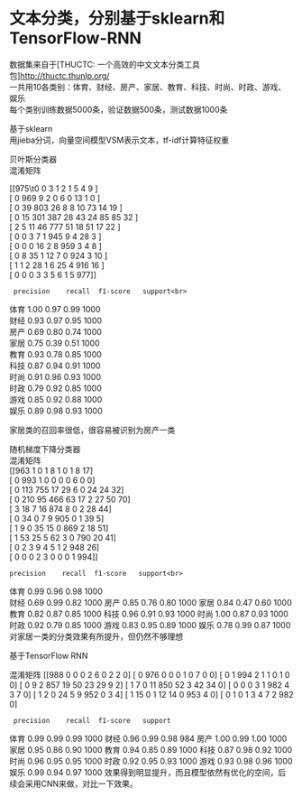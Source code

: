 # 文本分类，分别基于sklearn和TensorFlow-RNN
数据集来自于[THUCTC: 一个高效的中文文本分类工具包]http://thuctc.thunlp.org/<br>
一共用10各类别：体育、财经、房产、家居、教育、科技、时尚、时政、游戏、娱乐<br>
每个类别训练数据5000条，验证数据500条，测试数据1000条<br>

基于sklearn<br>
用jieba分词，向量空间模型VSM表示文本，tf-idf计算特征权重<br>

贝叶斯分类器<br>
混淆矩阵<br>

[[975\t0     0     3     1    2      1     5     4     9  ]<br>
 [  0   969   9     2     0    6      0    13    1     0  ]<br>
 [  0    39  803  26    8    8     10   73   14   19 ]<br>
 [  0    15  301 387  28   43   24   85   85   32 ]<br>
 [  2     5    11   46  777  51   18   51   17   22 ]<br>
 [  0     0     3     7     1   945   9     4    28    3  ]<br>
 [  0     0     0    16    2     8   959   3     4     8  ]<br>
 [  0     8    35    1    12    7     0   924   3    10 ]<br>
 [  1     1     2    28    1     6    25    4   916  16 ]<br>
 [  0     0     0     3     3     5     6     1     5   977]]<br>
 
     precision    recall  f1-score   support<br>

体育       1.00      0.97      0.99      1000 <br>
财经       0.93      0.97      0.95      1000 <br>
房产       0.69      0.80      0.74      1000 <br>
家居       0.75      0.39      0.51      1000 <br>
教育       0.93      0.78      0.85      1000 <br>
科技       0.87      0.94      0.91      1000 <br>
时尚       0.91      0.96      0.93      1000 <br>
时政       0.79      0.92      0.85      1000 <br>
游戏       0.85      0.92      0.88      1000 <br>
娱乐       0.89      0.98      0.93      1000 <br>
  
  家居类的召回率很低，很容易被识别为房产一类<br>
  
 随机梯度下降分类器<br>
  混淆矩阵<br>
[[963   1   0   1   8   1   0   1   8  17]<br>
 [  0 993   1   0   0   0   0   6   0   0]<br>
 [  0 113 755  17  29   6   0  24  24  32]<br>
 [  0 210  95 466  63  17   2  27  50  70]<br>
 [  3  18   7  16 874   8   0   2  28  44]<br>
 [  0  34   0   7   9 905   0   1  39   5]<br>
 [  1   9   0  35  15   0 869   2  18  51]<br>
 [  1  53  25   5  62   3   0 790  20  41]<br>
 [  0   2   3   9   4   5   1   2 948  26]<br>
 [  0   0   0   2   3   0   0   0   1 994]]<br>
 
    precision    recall  f1-score   support<br>

体育       0.99      0.96      0.98      1000<br>
财经       0.69      0.99      0.82      1000
房产       0.85      0.76      0.80      1000
家居       0.84      0.47      0.60      1000
教育       0.82      0.87      0.85      1000
科技       0.96      0.91      0.93      1000
时尚       1.00      0.87      0.93      1000
时政       0.92      0.79      0.85      1000
游戏       0.83      0.95      0.89      1000
娱乐       0.78      0.99      0.87      1000
对家居一类的分类效果有所提升，但仍然不够理想

基于TensorFlow RNN

混淆矩阵
[[988   0   0   0   2   6   0   2   2   0]
 [  0 976   0   0   0   1   0   7   0   0]
 [  0   1 994   2   1   1   0   1   0   0]
 [  0   9   2 857  19  50  23  29   9   2]
 [  1   7   0  11 850  52   3  42  34   0]
 [  0   0   0   3   1 982   4   3   7   0]
 [  1   2   0  24   5   9 952   0   3   4]
 [  1  15   0   1  12  14   0 953   4   0]
 [  0   1   0   1   3   4   7   2 982   0]
 
     precision    recall  f1-score   support

体育       0.99      0.99      0.99      1000
财经       0.96      0.99      0.98       984
房产       1.00      0.99      1.00      1000
家居       0.95      0.86      0.90      1000
教育       0.94      0.85      0.89      1000
科技       0.87      0.98      0.92      1000
时尚       0.96      0.95      0.95      1000
时政       0.92      0.95      0.93      1000
游戏       0.93      0.98      0.96      1000
娱乐       0.99      0.94      0.97      1000
效果得到明显提升，而且模型依然有优化的空间，后续会采用CNN来做，对比一下效果。
